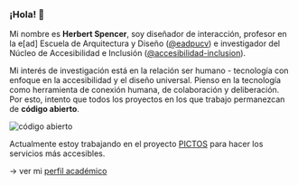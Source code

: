 ### ¡Hola! 👋

Mi nombre es **Herbert Spencer**, soy diseñador de interacción, profesor en la e[ad] Escuela de Arquitectura y Diseño ([@eadpucv](http://github.com/eadpucv)) e investigador del Núcleo de Accesibilidad e Inclusión ([@accesibilidad-inclusion](http://github.com/accesibilidad-inclusion)).

Mi interés de investigación está en la relación ser humano - tecnología con enfoque en la accesibilidad y el diseño universal. Pienso en la tecnología como herramienta de conexión humana, de colaboración y deliberación. Por esto, intento que todos los proyectos en los que trabajo permanezcan de **código abierto**.

![código abierto](https://img.shields.io/badge/opensource-code--always--available-blue)

Actualmente estoy trabajando en el proyecto [PICTOS](http://pictos-cl) para hacer los servicios más accesibles.

&rarr; ver mi [perfil académico](https://wiki.ead.pucv.cl/Herbert_Spencer)

<!--
**hspencer/hspencer** is a ✨ _special_ ✨ repository because its `README.md` (this file) appears on your GitHub profile.

Here are some ideas to get you started:

- 🔭 I’m currently working on ...
- 🌱 I’m currently learning ...
- 👯 I’m looking to collaborate on ...
- 🤔 I’m looking for help with ...
- 💬 Ask me about ...
- 📫 How to reach me: ...
- 😄 Pronouns: ...
- ⚡ Fun fact: ...
-->
